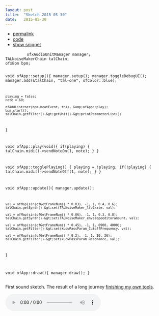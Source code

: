 ```yaml
---
layout: post
title:  "Sketch 2015-05-30"
date:   2015-05-30
---
```

<div class="code">
    <ul>
		<li><a href="{% post_url 2015-05-30-sketch %}">permalink</a></li>
		<li><a href="https://github.com/dailysketches/dailySketches/tree/master/sketches/2015-05-30">code</a></li>
		<li><a href="#" class="snippet-button">show snippet</a></li>
	</ul>
    <pre class="snippet">
        <code class="cpp">ofxAudioUnitManager manager;
TALNoiseMakerChain talChain;
ofxBpm bpm;

void ofApp::setup(){
    manager.setup();
    manager.toggleDebugUI();
    manager.add(&amp;talChain, "tal-one", ofColor::blue);

    playing = false;
    note = 60;
    
    ofAddListener(bpm.beatEvent, this, &amp;ofApp::play);
    bpm.start();
    talChain.getFilter()-&gt;getUnit()-&gt;printParameterList();
}

void ofApp::play(void){
    if(playing) {
        talChain.midi()-&gt;sendNoteOn(1, note);
    }
}

void ofApp::togglePlaying() {
    playing = !playing;
    if(!playing) {
        talChain.midi()-&gt;sendNoteOff(1, note);
    }
}

void ofApp::update(){
    manager.update();

    val = ofMap(sin(ofGetFrameNum() * 0.03), -1, 1, 0.4, 0.6);
    talChain.getSynth()-&gt;set(TALNoiseMaker_lfo2rate, val);

    val = ofMap(sin(ofGetFrameNum() * 0.06), -1, 1, 0.3, 0.8);
    talChain.getSynth()-&gt;set(TALNoiseMaker_envelopeeditoramount, val);

    val = ofMap(sin(ofGetFrameNum() * 0.45), -1, 1, 6900, 4000);
    talChain.getFilter()-&gt;set(kLowPassParam_CutoffFrequency, val);

    val = ofMap(sin(ofGetFrameNum() * 0.2), -1, 1, 10, 26);
    talChain.getFilter()-&gt;set(kLowPassParam_Resonance, val);
}

void ofApp::draw(){
    manager.draw();
}</code>
    </pre>
</div>
<p class="description">First sound sketch. The result of a long journey <a href="https://github.com/microcosm/ofxAudioUnitManager">finishing my own tools</a>.</p>
<audio controls>
    <source src="https://github.com/dailysketches/sketches-2015-04-22/blob/master/openFrameworks/2015-05-30.mp3?raw=true" type="audio/mpeg">
    Your browser does not support the audio element.
</audio>

